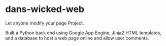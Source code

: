 # dans-wicked-web
Let anyone modify your page Project.

Built a Python back end using Google App Engine,
Jinja2 HTML templates,
and a database to host a web page online and allow user comments.
